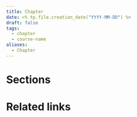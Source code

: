 ```yaml
---
title: Chapter
date: <% tp.file.creation_date("YYYY-MM-DD") %>
draft: false
tags:
  - chapter
  - course-name
aliases:
  - Chapter
---
```

# Sections

# Related links